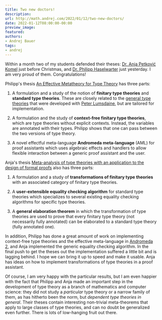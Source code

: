 ```yaml
---
title: Two new doctors!
description:
url: http://math.andrej.com/2022/01/12/two-new-doctors/
date: 2022-01-12T08:00:00-00:00
preview_image:
featured:
authors:
- Andrej Bauer
tags:
- andrej
---
```


<p>Within a month two of my students defended their theses: <a href="https://anjapetkovic.com">Dr. Anja Petkovi&#263; Komel</a> just before Christmas, and <a href="https://haselwarter.org">Dr. Philipp Haselwarter</a> just yesterday. I am very proud of them. Congratulations!</p>



<p>Philipp's thesis <a href="https://haselwarter.org/assets/pdfs/effective-metatheory-for-type-theory.pdf">An Effective Metatheory for Type Theory</a> has three parts:</p>

<ol>
  <li>
    <p>A formulation and a study of the notion of <strong>finitary type theories</strong> and <strong>standard type theories</strong>. These are closely related to the <a href="https://arxiv.org/abs/2009.05539">general type theories</a> that were developed with <a href="http://peterlefanulumsdaine.com">Peter Lumsdaine</a>, but are tailored for implementation.</p>
  </li>
  <li>
    <p>A formulation and the study of <strong>context-free finitary type theories</strong>, which are type theories without explicit contexts. Instead, the variables are annotated with their types. Philipp shows that one can pass between the two versions of type theory.</p>
  </li>
  <li>
    <p>A novel effectful meta-language <strong>Andromeda meta-language</strong> (AML) for proof assistants which uses algebraic effects and handlers to allow flexible interaction between a generic proof assistant and the user.</p>
  </li>
</ol>

<p>Anja's thesis <a href="https://anjapetkovic.com/img/doctoralThesis.pdf">Meta-analysis of type theories with an application to the design of formal proofs</a> also has three parts:</p>

<ol>
  <li>
    <p>A formulation and a study of <strong>transformations of finitary type theories</strong> with an associated category of finitary type theories.</p>
  </li>
  <li>
    <p>A <strong>user-extensible equality checking algorithm</strong> for standard type theories which specializes to several existing equality checking algorithms for specific type theories.</p>
  </li>
  <li>
    <p>A <strong>general elaboration theorem</strong> in which the transformation of type theories are used to prove that every finitary type theory (not necessarily fully annotated) can be elaborated to a standard type theory (fully annotated one).</p>
  </li>
</ol>

<p>In addition, Philipp has done a great amount of work on implementing context-free type theories and the effective meta-language in <a href="http://www.andromeda-prover.org">Andromeda 2</a>, and Anja implemented the generic equality checking algorithm. In the final push to get the theses out the implementation suffered a little bit and is lagging behind. I hope we can bring it up to speed and make it usable. Anja has ideas on how to implement transformations of type theories in a proof assistant.</p>

<p>Of course, I am very happy with the particular results, but I am even happier with the fact that Philipp and Anja made an important step in the development of type theory as a branch of mathematics and computer science: they did not study a <em>particular</em> type theory or a narrow family of them, as has hitherto been the norm, but <em>dependent type theories in general</em>. Their theses contain interesting non-trivial meta-theorems that apply to large classes of type theories, and can no doubt be generalized even further.
There is lots of low-hanging fruit out there.</p>
